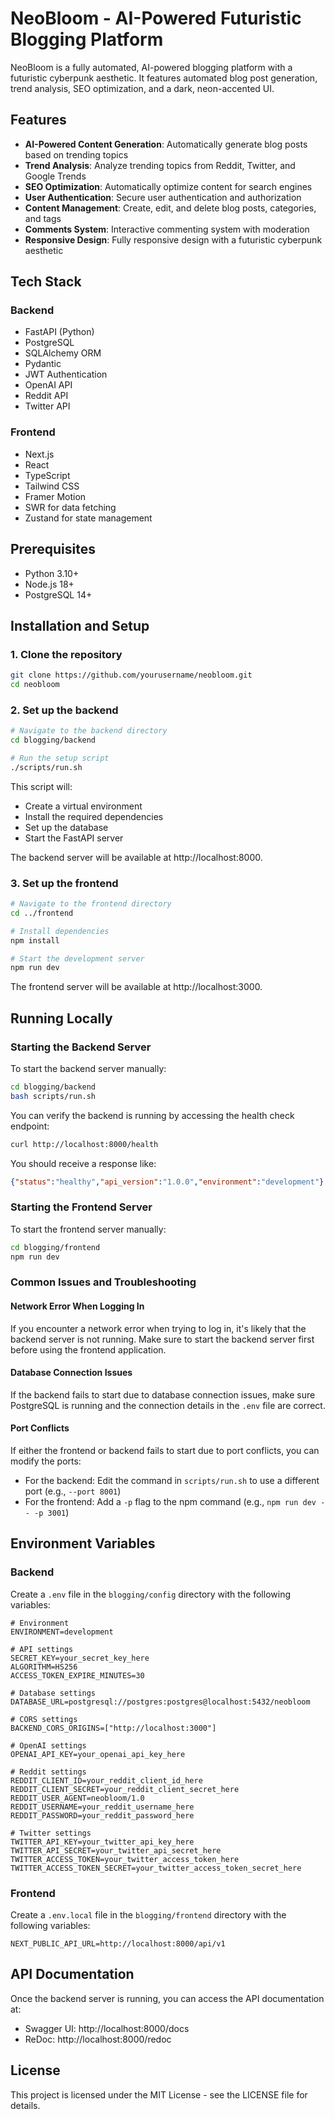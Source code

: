 # NeoBloom - AI-Powered Futuristic Blogging Platform

NeoBloom is a fully automated, AI-powered blogging platform with a futuristic cyberpunk aesthetic. It features automated blog post generation, trend analysis, SEO optimization, and a dark, neon-accented UI.

## Features

- **AI-Powered Content Generation**: Automatically generate blog posts based on trending topics
- **Trend Analysis**: Analyze trending topics from Reddit, Twitter, and Google Trends
- **SEO Optimization**: Automatically optimize content for search engines
- **User Authentication**: Secure user authentication and authorization
- **Content Management**: Create, edit, and delete blog posts, categories, and tags
- **Comments System**: Interactive commenting system with moderation
- **Responsive Design**: Fully responsive design with a futuristic cyberpunk aesthetic

## Tech Stack

### Backend
- FastAPI (Python)
- PostgreSQL
- SQLAlchemy ORM
- Pydantic
- JWT Authentication
- OpenAI API
- Reddit API
- Twitter API

### Frontend
- Next.js
- React
- TypeScript
- Tailwind CSS
- Framer Motion
- SWR for data fetching
- Zustand for state management

## Prerequisites

- Python 3.10+
- Node.js 18+
- PostgreSQL 14+

## Installation and Setup

### 1. Clone the repository

```bash
git clone https://github.com/yourusername/neobloom.git
cd neobloom
```

### 2. Set up the backend

```bash
# Navigate to the backend directory
cd blogging/backend

# Run the setup script
./scripts/run.sh
```

This script will:
- Create a virtual environment
- Install the required dependencies
- Set up the database
- Start the FastAPI server

The backend server will be available at http://localhost:8000.

### 3. Set up the frontend

```bash
# Navigate to the frontend directory
cd ../frontend

# Install dependencies
npm install

# Start the development server
npm run dev
```

The frontend server will be available at http://localhost:3000.

## Running Locally

### Starting the Backend Server

To start the backend server manually:

```bash
cd blogging/backend
bash scripts/run.sh
```

You can verify the backend is running by accessing the health check endpoint:
```bash
curl http://localhost:8000/health
```

You should receive a response like:
```json
{"status":"healthy","api_version":"1.0.0","environment":"development"}
```

### Starting the Frontend Server

To start the frontend server manually:

```bash
cd blogging/frontend
npm run dev
```

### Common Issues and Troubleshooting

#### Network Error When Logging In
If you encounter a network error when trying to log in, it's likely that the backend server is not running. Make sure to start the backend server first before using the frontend application.

#### Database Connection Issues
If the backend fails to start due to database connection issues, make sure PostgreSQL is running and the connection details in the `.env` file are correct.

#### Port Conflicts
If either the frontend or backend fails to start due to port conflicts, you can modify the ports:

- For the backend: Edit the command in `scripts/run.sh` to use a different port (e.g., `--port 8001`)
- For the frontend: Add a `-p` flag to the npm command (e.g., `npm run dev -- -p 3001`)

## Environment Variables

### Backend

Create a `.env` file in the `blogging/config` directory with the following variables:

```
# Environment
ENVIRONMENT=development

# API settings
SECRET_KEY=your_secret_key_here
ALGORITHM=HS256
ACCESS_TOKEN_EXPIRE_MINUTES=30

# Database settings
DATABASE_URL=postgresql://postgres:postgres@localhost:5432/neobloom

# CORS settings
BACKEND_CORS_ORIGINS=["http://localhost:3000"]

# OpenAI settings
OPENAI_API_KEY=your_openai_api_key_here

# Reddit settings
REDDIT_CLIENT_ID=your_reddit_client_id_here
REDDIT_CLIENT_SECRET=your_reddit_client_secret_here
REDDIT_USER_AGENT=neobloom/1.0
REDDIT_USERNAME=your_reddit_username_here
REDDIT_PASSWORD=your_reddit_password_here

# Twitter settings
TWITTER_API_KEY=your_twitter_api_key_here
TWITTER_API_SECRET=your_twitter_api_secret_here
TWITTER_ACCESS_TOKEN=your_twitter_access_token_here
TWITTER_ACCESS_TOKEN_SECRET=your_twitter_access_token_secret_here
```

### Frontend

Create a `.env.local` file in the `blogging/frontend` directory with the following variables:

```
NEXT_PUBLIC_API_URL=http://localhost:8000/api/v1
```

## API Documentation

Once the backend server is running, you can access the API documentation at:

- Swagger UI: http://localhost:8000/docs
- ReDoc: http://localhost:8000/redoc

## License

This project is licensed under the MIT License - see the LICENSE file for details. 